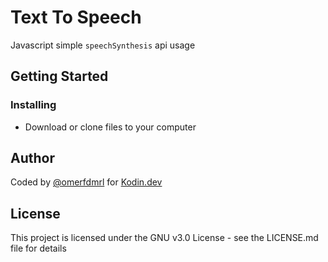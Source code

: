# Text To Speech

Javascript simple `speechSynthesis` api usage

## Getting Started

### Installing

* Download or clone files to your computer

## Author

Coded by [@omerfdmrl](https://github.com/omerfdmrl) for [Kodin.dev](https://kodin.dev)

## License

This project is licensed under the GNU v3.0 License - see the LICENSE.md file for details